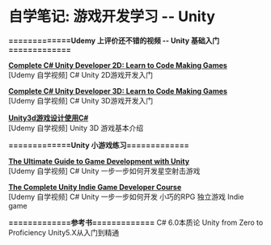 # 自学笔记: 游戏开发学习 -- Unity

**=============Udemy 上评价还不错的视频 -- Unity 基础入门=============**

**[Complete C# Unity Developer 2D: Learn to Code Making Games](https://github.com/sweet-melone/game-unity/wiki/2D)** <br/>
[Udemy 自学视频] C# Unity  2D游戏开发入门

**[Complete C# Unity Developer 3D: Learn to Code Making Games](https://github.com/sweet-melone/game-unity/wiki/3D)** <br/>
[Udemy 自学视频] C# Unity  3D游戏开发入门


**[Unity3d游戏设计使用C#](https://github.com/sweet-melone/game-unity/wiki/basic)** <br/>
[Udemy 自学视频] Unity 3D 游戏基本介绍


**=============Unity 小游戏练习=============**

**[The Ultimate Guide to Game Development with Unity](https://github.com/sweet-melone/game-unity/wiki/galaxy-shooter)** <br/>
[Udemy 自学视频] C# Unity  一步一步如何开发星空射击游戏

**[The Complete Unity Indie Game Developer Course](https://github.com/sweet-melone/game-unity/wiki/indie)** <br/>
[Udemy 自学视频] C# Unity  一步一步如何开发 小巧的RPG 独立游戏 Indie game 


**=============参考书=============**
C# 6.0本质论
Unity from Zero to Proficiency
Unity5.X从入门到精通



